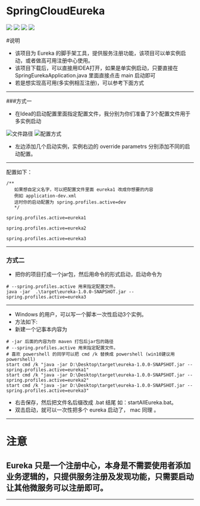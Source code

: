 # SpringCloudEureka
![](https://img.shields.io/badge/SpringBoot-2.1.5.RELEASE-brightgreen.svg)
![](https://img.shields.io/badge/SpringCloud-Greenwich.SR1-blue.svg)
![](https://img.shields.io/badge/jdk-1.8.0_151-9cf.svg)
![](https://img.shields.io/badge/maven-3.5.0-ff69b4.svg)

#说明
- 该项目为 Eureka 的脚手架工具，提供服务注册功能，该项目可以单实例启动，或者做高可用注册中心使用。
- 该项目下载后，可以直接用IDEA打开，如果是单实例启动，只要直接在 SpringEurekaApplication.java 里面直接点击 main 启动即可 
- 若是想实现高可用(多实例相互注册)，可以参考下面方式

--- 

###方式一
 
- 在Idea的启动配置里面指定配置文件，我分别为你们准备了3个配置文件用于多实例启动

![文件路径](https://image-show.oss-cn-shenzhen.aliyuncs.com/%E7%AE%80%E4%B9%A6%E5%9B%BE%E7%89%87/eureka1.png)
![配置方式](https://image-show.oss-cn-shenzhen.aliyuncs.com/%E7%AE%80%E4%B9%A6%E5%9B%BE%E7%89%87/eureka2.png)
- 左边添加几个启动实例，实例右边的 override parametrs 分别添加不同的启动配置。

---

配置如下：
```
/** 
   如果想自定义名字，可以把配置文件里面 eureka1 改成你想要的内容 
   例如 application-dev.xml
   这时你的启动配置为 spring.profiles.active=dev 
   */
   
spring.profiles.active=eureka1

spring.profiles.active=eureka2

spring.profiles.active=eureka3
```

---

### 方式二
- 把你的项目打成一个jar包，然后用命令的形式启动，启动命令为
```
# --spring.profiles.active 用来指定配置文件。
java -jar  .\target\eureka-1.0.0-SNAPSHOT.jar --spring.profiles.active=eureka3 
```

---

- Windows 的用户，可以写一个脚本一次性启动3个实例。
- 方法如下:
- 新建一个记事本内容为
```
# -jar 后面的内容为你 maven 打包后jar包的路径 
# --spring.profiles.active 用来指定配置文件。
# 喜欢 powershell 的同学可以把 cmd /k 替换成 powershell (win10建议用powershell)
start cmd /k "java -jar D:\Desktop\target\eureka-1.0.0-SNAPSHOT.jar --spring.profiles.active=eureka1"
start cmd /k "java -jar D:\Desktop\target\eureka-1.0.0-SNAPSHOT.jar --spring.profiles.active=eureka2"
start cmd /k "java -jar D:\Desktop\target\eureka-1.0.0-SNAPSHOT.jar --spring.profiles.active=eureka3"
```
 - 右击保存，然后把文件名后缀改成 .bat 结尾 如：startAllEureka.bat。
-  双击启动，就可以一次性把多个 eureka 启动了， mac 同理 。

---

# 注意 
## Eureka 只是一个注册中心，本身是不需要使用者添加业务逻辑的，只提供服务注册及发现功能，只需要启动让其他微服务可以注册即可。

---


